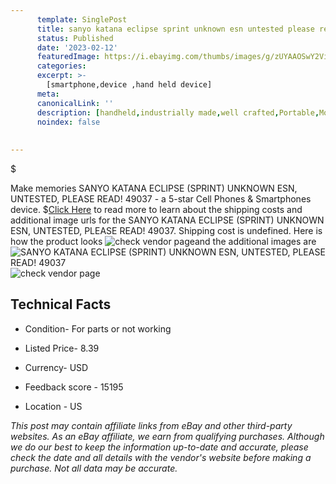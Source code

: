 ```yaml
---
      template: SinglePost
      title: sanyo katana eclipse sprint unknown esn untested please read 49037
      status: Published
      date: '2023-02-12'
      featuredImage: https://i.ebayimg.com/thumbs/images/g/zUYAAOSwY2Vigo35/s-l225.jpg
      categories: 
      excerpt: >-
        [smartphone,device ,hand held device]
      meta:
      canonicalLink: ''
      description: [handheld,industrially made,well crafted,Portable,Mobile,Compact,Convenient,Lightweight,Maneuverable,Man-portable,Miniature,Carriable,Hand-held,Light,Holdable,Transportable,Mobile device,Pocket-sized,On-the-go,Wireless,Cordless,Compact size,Convenient size, smartphone,device ,hand held device]
      noindex: false
      
        
---
```

$

Make memories SANYO KATANA ECLIPSE (SPRINT) UNKNOWN ESN, UNTESTED, PLEASE READ! 49037 - a 5-star Cell Phones & Smartphones device.
$[Click Here](https://www.ebay.com/itm/185427359201?hash=item2b2c54f5e1%3Ag%3AzUYAAOSwY2Vigo35&mkevt=1&mkcid=1&mkrid=711-53200-19255-0&campid=%253CePNCampaignId%253E&customid=%253CreferenceId%253E&toolid=10049) to read more to learn about the shipping costs and additional image urls for the SANYO KATANA ECLIPSE (SPRINT) UNKNOWN ESN, UNTESTED, PLEASE READ! 49037. Shipping cost is undefined. Here is how the product looks ![check vendor page](https://i.ebayimg.com/thumbs/images/g/zUYAAOSwY2Vigo35/s-l225.jpg)and the additional images are![SANYO KATANA ECLIPSE (SPRINT) UNKNOWN ESN, UNTESTED, PLEASE READ! 49037](https://i.ebayimg.com/images/g/zUYAAOSwY2Vigo35/s-l1600.jpg)![check vendor page](https://origin-galleryplus.ebayimg.com/ws/web/185427359201_2_0_1/225x225.jpg,https://origin-galleryplus.ebayimg.com/ws/web/185427359201_3_0_1/225x225.jpg)



 ## Technical Facts 



     
      

 - Condition- For parts or not working 


      

 - Listed Price- 8.39 


      

 - Currency- USD 


      

 - Feedback score - 15195 


      

 - Location - US 


      
      

 *_This post may contain affiliate links from eBay and other third-party websites. As an eBay affiliate, we earn from qualifying purchases. Although we do our best to keep the information up-to-date and accurate, please check the date and all details with the vendor's website before making a purchase. Not all data may be accurate._*






